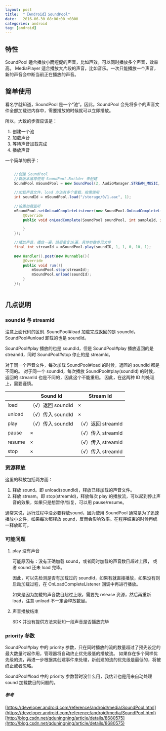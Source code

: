 ```yaml
---
layout: post
title:  "【Android】SoundPool"
date:   2016-06-30 08:00:00 +0800
categories: android
tag: [android]
---
```


## 特性

SoundPool 适合播放小而短促的声音，比如声效。可以同时播放多个声音，效率高。
MediaPlayer 适合播放大片段的声音，比如音乐。一次只能播放一个声音，新的声音会中断当前正在播放的声音。

## 简单使用

看名字就知道，SoundPool 是一个“池”。因此，SoundPool 会先将多个的声音文件全部加载进内存中，需要播放的时候就可以立即播放。

所以，大致的步骤应该是：

1. 创建一个池
2. 加载声音
3. 等待声音加载完成
4. 播放声音

一个简单的例子：

```java

    //创建 SoundPool
    //新版本推荐使用 SoundPool.Builder 来创建
    SoundPool mSoundPool = new SoundPool(2, AudioManager.STREAM_MUSIC, 0);
    
    //加载声音文件，load 方法有多个重载，按需使用
    int soundId = mSoundPool.load("/storage/0/1.aac", 1);
    
    //设置加载监听
    mSoundPool.setOnLoadCompleteListener(new SoundPool.OnLoadCompleteListener() {
        @Override
        public void onLoadComplete(SoundPool soundPool, int sampleId, int status) {

        }
    });

    //播放声音，播放一遍，然后重复10遍，具体参数参见文件
    final int streamId = mSoundPool.play(soundID, 1, 1, 0, 10, 1);
    
    new Handler().post(new Runnable(){
        @Override
        public void run(){
            mSoundPool.stop(streamId);
            mSoundPool.unload(soundId);
        }
    });
    
```

## 几点说明

### soundId 与 streamId

注意上面代码的区别. SoundPool#load 加载完成返回的是 soundId， SoundPool#unload 卸载的也是 soundId。

SoundPool#play 播放的也是 soundId，但是 SoundPool#play 播放返回的是 streamId，同时 SoundPool#stop 停止的是 streamId。

对于同一个声音文件，每次加载 SoundPool#load 的时候，返回的 soundId 都是不同的。
对于同一个 soundId，每次播放 SoundPool#play(soundId) 的时候，返回的 streamId 也是不同的，因此这个不能重用。
因此，在这两种 ID 的处理上，需要谨慎。

<table>
    <thead>
    <tr>
        <th></th><th>Sound Id</th><th>Stream Id</th>
    </tr>
    </thead>
    <tbody>
    <tr>
        <td>load</td><td>（√）返回 soundId</td><td>×</td>
    </tr>
    <tr>
        <td>unload</td><td>（√）传入 soundId</td><td>×</td>
    </tr>
    <tr>
        <td>play</td><td>（√）传入 soundId</td><td>（√）返回 streamId</td>
    </tr>
    <tr>
        <td>pause</td><td>×</td><td>（√）传入 streamId</td>
    </tr>
    <tr>
        <td>resume</td><td>×</td><td>（√）传入 streamId</td>
    </tr>
    <tr>
        <td>stop</td><td>×</td><td>（√）传入 streamId</td>
    </tr>
    </tbody>
</table>

### 资源释放
    
这里的释放包括两方面：

1. 释放 sound。即 unload(soundId)，释放已经加载的声音文件。
2. 释放 stream。即 stop(streamId)，释放每次 play 的播放流，可以起到停止声音的效果，如果只是想暂停/恢复，可以用 pause/resume。

通常来说，运行过程中没必要释放sound，因为使用 SoundPool 通常是为了迅速播放小文件，如果每次都释放 sound，反而会影响效率。在程序结束的时候再统一释放即可。

### 可能问题
 
1. play 没有声音
    
    可能原因有：没有正确加载 sound，或者同时加载的声音数目超过上限， 或者 sound 还未 load 完毕。
    
    因此，可以先检测是否有加载过的 soundId，如果有就直接播放，如果没有则启动加载过程，在 OnLoadCompleteListener 回调中再进行播放。
    
    如果是因为加载的声音数目超过上限，需要先 release 资源，然后再重新 load，注意 unload 不一定会释放数目。
    
    
2. 声音播放结束
    
    SDK 并没有提供方法来获知一段声音是否播放完毕

### priority 参数

SoundPool#play 中的 priority 参数，只在同时播放的流的数量超过了预先设定的最大数量时起作用，管理器将自动终止优先级低的播放流。
如果存在多个同样优先级的流，再进一步根据其创建事件来处理，新创建的流的优先级是最低的，将被终止或者忽略。

SoundPool#load 中的 priority 参数暂时没什么用，我估计也是用来自动处理 sound 加载数目的问题的。


##### 参考
[https://developer.android.com/reference/android/media/SoundPool.html](https://developer.android.com/reference/android/media/SoundPool.html)
[http://blog.csdn.net/qduningning/article/details/8680575](http://blog.csdn.net/qduningning/article/details/8680575)

